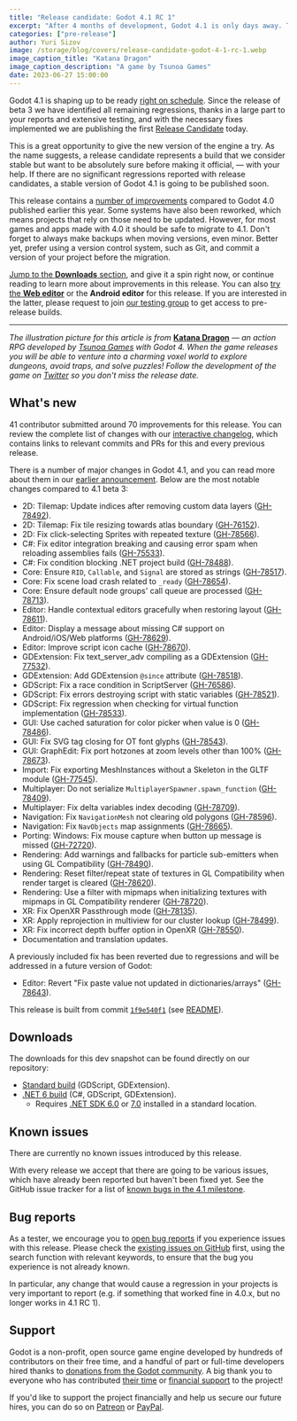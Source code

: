 ```yaml
---
title: "Release candidate: Godot 4.1 RC 1"
excerpt: "After 4 months of development, Godot 4.1 is only days away. To make sure it doesn't miss the mark, here's the first release candidate for your testing!"
categories: ["pre-release"]
author: Yuri Sizov
image: /storage/blog/covers/release-candidate-godot-4-1-rc-1.webp
image_caption_title: "Katana Dragon"
image_caption_description: "A game by Tsunoa Games"
date: 2023-06-27 15:00:00
---
```


Godot 4.1 is shaping up to be ready [right on schedule](/article/release-management-4-1). Since the release of beta 3 we have identified all remaining regressions, thanks in a large part to your reports and extensive testing, and with the necessary fixes implemented we are publishing the first [Release Candidate](https://en.wikipedia.org/wiki/Software_release_life_cycle#Release_candidate) today.

This is a great opportunity to give the new version of the engine a try. As the name suggests, a release candidate represents a build that we consider stable but want to be absolutely sure before making it official, — with your help. If there are no significant regressions reported with release candidates, a stable version of Godot 4.1 is going to be published soon.

This release contains a [number of improvements](/article/dev-snapshot-godot-4-1-beta-1/#highlights) compared to Godot 4.0 published earlier this year. Some systems have also been reworked, which means projects that rely on those need to be updated. However, for most games and apps made with 4.0 it should be safe to migrate to 4.1. Don't forget to always make backups when moving versions, even minor. Better yet, prefer using a version control system, such as Git, and commit a version of your project before the migration.

[Jump to the **Downloads** section](#downloads), and give it a spin right now, or continue reading to learn more about improvements in this release. You can also [try the **Web editor**](https://editor.godotengine.org/releases/4.1.rc1/) or the **Android editor** for this release. If you are interested in the latter, please request to join [our testing group](https://groups.google.com/g/godot-testers) to get access to pre-release builds.

-----

*The illustration picture for this article is from* [**Katana Dragon**](https://twitter.com/KatanaDragon_) *— an action RPG developed by [Tsunoa Games](https://twitter.com/tsunoagames) with Godot 4. When the game releases you will be able to venture into a charming voxel world to explore dungeons, avoid traps, and solve puzzles! Follow the development of the game on [Twitter](https://twitter.com/KatanaDragon_) so you don't miss the release date.*

## What's new

41 contributor submitted around 70 improvements for this release. You can review the complete list of changes with our [interactive changelog](https://godotengine.github.io/godot-interactive-changelog/#4.1-rc1), which contains links to relevant commits and PRs for this and every previous release.

There is a number of major changes in Godot 4.1, and you can read more about them in our [earlier announcement](/article/dev-snapshot-godot-4-1-beta-1/). Below are the most notable changes compared to 4.1 beta 3:

- 2D: Tilemap: Update indices after removing custom data layers ([GH-78492](https://github.com/godotengine/godot/pull/78492)).
- 2D: Tilemap: Fix tile resizing towards atlas boundary ([GH-76152](https://github.com/godotengine/godot/pull/76152)).
- 2D: Fix click-selecting Sprites with repeated texture ([GH-78566](https://github.com/godotengine/godot/pull/78566)).
- C#: Fix editor integration breaking and causing error spam when reloading assemblies fails ([GH-75533](https://github.com/godotengine/godot/pull/75533)).
- C#: Fix condition blocking .NET project build ([GH-78488](https://github.com/godotengine/godot/pull/78488)).
- Core: Ensure `RID`, `Callable`, and `Signal` are stored as strings ([GH-78517](https://github.com/godotengine/godot/pull/78517)).
- Core: Fix scene load crash related to `_ready` ([GH-78654](https://github.com/godotengine/godot/pull/78654)).
- Core: Ensure default node groups' call queue are processed ([GH-78713](https://github.com/godotengine/godot/pull/78713)).
- Editor: Handle contextual editors gracefully when restoring layout ([GH-78611](https://github.com/godotengine/godot/pull/78611)).
- Editor: Display a message about missing C# support on Android/iOS/Web platforms ([GH-78629](https://github.com/godotengine/godot/pull/78629)).
- Editor: Improve script icon cache ([GH-78670](https://github.com/godotengine/godot/pull/78670)).
- GDExtension: Fix text_server_adv compiling as a GDExtension ([GH-77532](https://github.com/godotengine/godot/pull/77532)).
- GDExtension: Add GDExtension `@since` attribute ([GH-78518](https://github.com/godotengine/godot/pull/78518)).
- GDScript: Fix a race condition in ScriptServer ([GH-76586](https://github.com/godotengine/godot/pull/76586)).
- GDScript: Fix errors destroying script with static variables ([GH-78521](https://github.com/godotengine/godot/pull/78521)).
- GDScript: Fix regression when checking for virtual function implementation ([GH-78533](https://github.com/godotengine/godot/pull/78533)).
- GUI: Use cached saturation for color picker when value is 0 ([GH-78486](https://github.com/godotengine/godot/pull/78486)).
- GUI: Fix SVG tag closing for OT font glyphs ([GH-78543](https://github.com/godotengine/godot/pull/78543)).
- GUI: GraphEdit: Fix port hotzones at zoom levels other than 100% ([GH-78673](https://github.com/godotengine/godot/pull/78673)).
- Import: Fix exporting MeshInstances without a Skeleton in the GLTF module ([GH-77545](https://github.com/godotengine/godot/pull/77545)).
- Multiplayer: Do not serialize `MultiplayerSpawner.spawn_function` ([GH-78409](https://github.com/godotengine/godot/pull/78409)).
- Multiplayer: Fix delta variables index decoding ([GH-78709](https://github.com/godotengine/godot/pull/78709)).
- Navigation: Fix `NavigationMesh` not clearing old polygons ([GH-78596](https://github.com/godotengine/godot/pull/78596)).
- Navigation: Fix `NavObjects` map assignments ([GH-78665](https://github.com/godotengine/godot/pull/78665)).
- Porting: Windows: Fix mouse capture when button up message is missed ([GH-72720](https://github.com/godotengine/godot/pull/72720)).
- Rendering: Add warnings and fallbacks for particle sub-emitters when using GL Compatibility ([GH-78490](https://github.com/godotengine/godot/pull/78490)).
- Rendering: Reset filter/repeat state of textures in GL Compatibility when render target is cleared ([GH-78620](https://github.com/godotengine/godot/pull/78620)).
- Rendering: Use a filter with mipmaps when initializing textures with mipmaps in GL Compatibility renderer ([GH-78720](https://github.com/godotengine/godot/pull/78720)).
- XR: Fix OpenXR Passthrough mode ([GH-78135](https://github.com/godotengine/godot/pull/78135)).
- XR: Apply reprojection in multiview for our cluster lookup ([GH-78499](https://github.com/godotengine/godot/pull/78499)).
- XR: Fix incorrect depth buffer option in OpenXR ([GH-78550](https://github.com/godotengine/godot/pull/78550)).
- Documentation and translation updates.

A previously included fix has been reverted due to regressions and will be addressed in a future version of Godot:

- Editor: Revert "Fix paste value not updated in dictionaries/arrays" ([GH-78643](https://github.com/godotengine/godot/pull/78643)).

This release is built from commit [`1f9e540f1`](https://github.com/godotengine/godot/commit/1f9e540f14edbf2d496a1421f8d37e5b483c4c53) (see [README](https://downloads.tuxfamily.org/godotengine/4.1/rc1/README.txt)).

## Downloads

The downloads for this dev snapshot can be found directly on our repository:

* [Standard build](https://downloads.tuxfamily.org/godotengine/4.1/rc1/) (GDScript, GDExtension).
* [.NET 6 build](https://downloads.tuxfamily.org/godotengine/4.1/rc1/mono) (C#, GDScript, GDExtension).
  - Requires [.NET SDK 6.0](https://dotnet.microsoft.com/en-us/download/dotnet/6.0) or [7.0](https://dotnet.microsoft.com/en-us/download/dotnet/7.0) installed in a standard location.

## Known issues

There are currently no known issues introduced by this release.

With every release we accept that there are going to be various issues, which have already been reported but haven't been fixed yet. See the GitHub issue tracker for a list of [known bugs in the 4.1 milestone](https://github.com/godotengine/godot/issues?q=is%3Aissue+is%3Aopen+milestone%3A4.1+label%3Abug+).

## Bug reports

As a tester, we encourage you to [open bug reports](https://github.com/godotengine/godot/issues) if you experience issues with this release. Please check the [existing issues on GitHub](https://github.com/godotengine/godot/issues) first, using the search function with relevant keywords, to ensure that the bug you experience is not already known.

In particular, any change that would cause a regression in your projects is very important to report (e.g. if something that worked fine in 4.0.x, but no longer works in 4.1 RC 1).

## Support

Godot is a non-profit, open source game engine developed by hundreds of contributors on their free time, and a handful of part or full-time developers hired thanks to [donations from the Godot community](/donate). A big thank you to everyone who has contributed [their time](https://github.com/godotengine/godot/blob/master/AUTHORS.md) or [financial support](https://github.com/godotengine/godot/blob/master/DONORS.md) to the project!

If you'd like to support the project financially and help us secure our future hires, you can do so on [Patreon](https://www.patreon.com/godotengine) or [PayPal](/donate).
